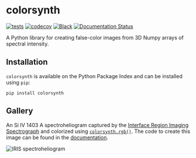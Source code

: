 # colorsynth

[![tests](https://github.com/sun-data/colorsynth/actions/workflows/tests.yml/badge.svg)](https://github.com/sun-data/colorsynth/actions/workflows/tests.yml)
[![codecov](https://codecov.io/gh/sun-data/colorsynth/graph/badge.svg?token=8QettIppCi)](https://codecov.io/gh/sun-data/colorsynth)
[![Black](https://github.com/sun-data/colorsynth/actions/workflows/black.yml/badge.svg)](https://github.com/sun-data/colorsynth/actions/workflows/black.yml)
[![Documentation Status](https://readthedocs.org/projects/colorsynth/badge/?version=latest)](https://colorsynth.readthedocs.io/en/latest/?badge=latest)

A Python library for creating false-color images from 3D Numpy arrays of spectral intensity.

## Installation

`colorsynth` is available on the Python Package Index and can be installed using `pip`:
```
pip install colorsynth
```

## Gallery

An Si IV 1403 A spectroheliogram captured by the [Interface Region Imaging Spectrograph](iris.lmsal.com) and colorized using 
[`colorsynth.rgb()`](https://colorsynth.readthedocs.io/en/latest/_autosummary/colorsynth.rgb.html#colorsynth.rgb). 
The code to create this image can be found in the [documentation](https://colorsynth.readthedocs.io/).

![IRIS spectroheliogram](https://colorsynth.readthedocs.io/en/latest/_images/index_0_1.png)
